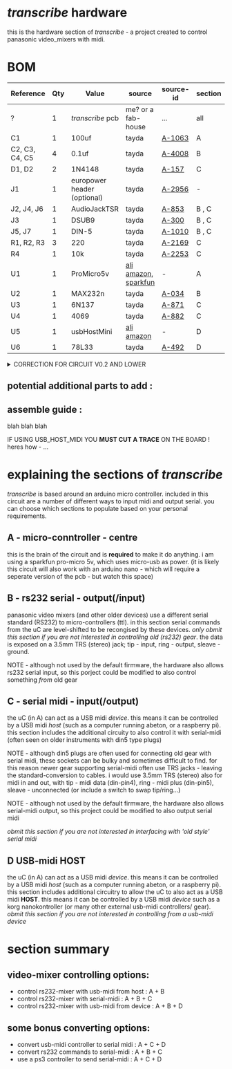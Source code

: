 # _transcribe_ hardware

this is the hardware section of _transcribe_ - a project created to control panasonic video_mixers with midi.

# BOM

Reference | Qty | Value | source | source-id | section
--- | --- | --- | --- | --- | ---
? | 1|  _transcribe_ pcb | me? or a fab-house | ...  | all
C1 | 1 | 100uf | tayda | [A-1063](https://www.taydaelectronics.com/catalogsearch/result/?q=A-1063) | A 
C2, C3, C4, C5 | 4 | 0.1uf | tayda | [A-4008](https://www.taydaelectronics.com/catalogsearch/result/?q=A-4008) | B
D1, D2 | 2 | 1N4148 | tayda | [A-157](https://www.taydaelectronics.com/catalogsearch/result/?q=A-157) | C
J1 | 1 | europower header (optional) | tayda | [A-2956](https://www.taydaelectronics.com/catalogsearch/result/?q=A-2956) | -
J2, J4, J6 | 1 | AudioJackTSR | tayda | [A-853](https://www.taydaelectronics.com/catalogsearch/result/?q=A-853) | B , C
J3 | 1 | DSUB9 | tayda | [A-300](https://www.taydaelectronics.com/catalogsearch/result/?q=A-300) | B , C
J5, J7 | 1 | DIN-5 | tayda | [A-1010](https://www.taydaelectronics.com/catalogsearch/result/?q=A-1010) | B , C
R1, R2, R3 | 3 |  220 | tayda | [A-2169](https://www.taydaelectronics.com/catalogsearch/result/?q=A-2169)  | C
R4 | 1 | 10k | tayda | [A-2253](https://www.taydaelectronics.com/catalogsearch/result/?q=A-2253)  | C
U1 | 1 | ProMicro5v | [ali](https://www.aliexpress.com/item/1348800135.html) [amazon](https://www.amazon.com/OSOYOO-ATmega32U4-arduino-Leonardo-ATmega328/dp/B012FOV17O/), [sparkfun](https://www.sparkfun.com/products/12640) | - | A
U2 | 1 | MAX232n | tayda | [A-034](https://www.taydaelectronics.com/catalogsearch/result/?q=A-034) | B
U3 | 1 | 6N137 | tayda | [A-871](https://www.taydaelectronics.com/catalogsearch/result/?q=A-871) | C
U4 | 1 | 4069 |  tayda | [A-882](https://www.taydaelectronics.com/catalogsearch/result/?q=A-882) | C
U5 | 1 | usbHostMini | [ali](https://www.aliexpress.com/item/32842815739.html) [amazon](https://www.amazon.com/HiLetgo-Development-Compatible-Interface-Arduino/dp/B01EWW9R1E/) | - | D
U6 | 1 | 78L33 | tayda | [A-492](https://www.taydaelectronics.com/catalogsearch/result/?q=A-492) | D

<details><summary>CORRECTION FOR CIRCUIT V0.2 AND LOWER</summary>

if you have circuit revision 0.2 or lower then there is a mistake on the footprint of the dsub9 connector sorry (serial from the 3.5mm jack to ave55 works fine) follow the following steps to get serial from the dsub9 header on these boards:

- solder the DSUB9_HEADER onto the bottom of the board
- from here pins 2 and 3 need to be swapped
- cut both traces going to dsub (the traces going between and around c2)
- wire the other ends pin13 and pin14 of u2 to the pins on dsub. u2_pin13 to dusb_pion3 and u2_pin14 to dsub_pin2 
- finally due to another error on the board IF you have placed the 3.5mm jack at J2 THEN you must have a stereo cable plugged into this to use the DSUB9 output (otherwise signal is grounded)

![image](https://user-images.githubusercontent.com/12017938/97021555-43dda480-1553-11eb-9862-1321866dfa1b.png)
![image](https://user-images.githubusercontent.com/12017938/97021587-4e983980-1553-11eb-98bb-da4398e9c42a.png)


</details>

## potential additional parts to add : 


## assemble guide :

blah blah blah

IF USING USB_HOST_MIDI YOU __MUST CUT A TRACE__ ON THE BOARD ! heres how - ...

# explaining the sections of _transcribe_

 _transcribe_ is based around an arduino micro controller. included in this circuit are a number of different ways to input midi and output serial. you can choose which sections to populate based on your personal requirements.

## A - micro-conntroller - centre

this is the brain of the circuit and is __required__ to make it do anything. i am using a sparkfun pro-micro 5v, which uses micro-usb as power. (it is likely this circuit will also work with an arduino nano - which will require a seperate version of the pcb - but watch this space)

## B - rs232 serial - output(/input)

panasonic video mixers (and other older devices) use a different serial standard (RS232) to micro-controllers (ttl). in this section serial commands from the uC are level-shifted to be recongised by these devices. _only obmit this section if you are not interested in controlling old (rs232) gear_. the data is exposed on a 3.5mm TRS (stereo) jack; tip - input, ring - output, sleave - ground.

NOTE - although not used by the default firmware, the hardware also allows rs232 serial input, so this porject could be modified to also control something _from_ old gear

## C - serial midi - input(/output)

the uC (in A) can act as a USB midi _device_. this means it can be controlled by a USB midi _host_ (such as a computer running abeton, or a raspberry pi). this section includes the additional circuity to also control it with serial-midi (often seen on older instruments with din5 type plugs)

NOTE - although din5 plugs are often used for connecting old gear with serial midi, these sockets can be bulky and sometimes difficult to find. for this reason newer gear supporting serial-midi often use TRS jacks - leaving the standard-conversion to cables. i would use 3.5mm TRS (stereo) also for midi in and out, with tip - midi data (din-pin4), ring - midi plus (din-pin5), sleave - unconnected (or include a switch to swap tip/ring...)

NOTE - although not used by the default firmware, the hardware also allows serial-midi output, so this project could be modified to also output serial midi

_obmit this section if you are not interested in interfacing with 'old style' serial midi_

## D USB-midi HOST

the uC (in A) can act as a USB midi _device_. this means it can be controlled by a USB midi _host_ (such as a computer running abeton, or a raspberry pi). this section includes additional circuitry to allow the uC to also act as a USB midi __HOST__. this means it can be controlled by a USB midi _device_ such as a korg nanokontroller (or many other external usb-midi controllers/ gear). _obmit this section if you are not interested in controlling from a usb-midi device_

# section summary

## video-mixer controlling options:

- control rs232-mixer with usb-midi from host : A + B
- control rs232-mixer with serial-midi : A + B + C
- control rs232-mixer with usb-midi from device : A + B + D

## some bonus converting options:

- convert usb-midi controller to serial midi : A + C + D
- convert rs232 commands to serial-midi : A + B + C
- use a ps3 controller to send serial-midi : A + C + D
